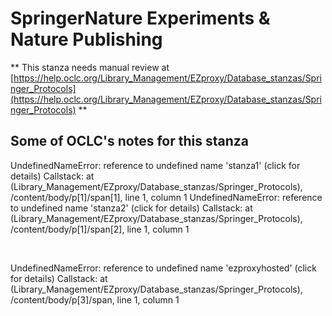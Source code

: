 # SpringerNature Experiments & Nature Publishing
** This stanza needs manual review at [https://help.oclc.org/Library_Management/EZproxy/Database_stanzas/Springer_Protocols](https://help.oclc.org/Library_Management/EZproxy/Database_stanzas/Springer_Protocols) **

## Some of OCLC's notes for this stanza

UndefinedNameError: reference to undefined name 'stanza1'  (click for details) Callstack:
    at (Library_Management/EZproxy/Database_stanzas/Springer_Protocols), /content/body/p[1]/span[1], line 1, column 1 
UndefinedNameError: reference to undefined name 'stanza2'  (click for details) Callstack:
    at (Library_Management/EZproxy/Database_stanzas/Springer_Protocols), /content/body/p[1]/span[2], line 1, column 1 


&nbsp;


UndefinedNameError: reference to undefined name 'ezproxyhosted'  (click for details) Callstack:
    at (Library_Management/EZproxy/Database_stanzas/Springer_Protocols), /content/body/p[3]/span, line 1, column 1 


&nbsp;
